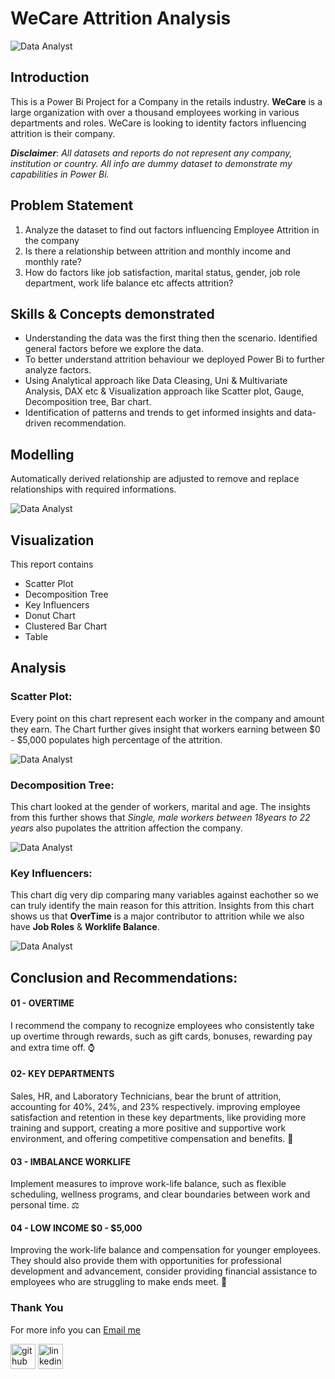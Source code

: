 # WeCare Attrition Analysis
![Data Analyst](https://github.com/princeadeakanni/muideen_portfolio/blob/main/Welcome%20page%20.png)

## Introduction
This is a Power Bi Project for a Company in the retails industry. **WeCare** is a large organization with over a thousand employees working in various departments and roles. WeCare is looking to identity factors influencing attrition is their company.

**_Disclaimer_**: _All datasets and reports do not represent any company, institution or country. All info are dummy dataset to demonstrate my capabilities in Power Bi._

## Problem Statement 
1. Analyze the dataset to find out factors influencing Employee Attrition in the company
2. Is there a relationship between attrition and monthly income and monthly rate?
3. How do factors like job satisfaction, marital status, gender, job role department, work life balance etc affects attrition?

## Skills & Concepts demonstrated
- Understanding the data was the first thing then the scenario. Identified general factors before we explore the data.
- To better understand attrition behaviour we deployed Power Bi to further analyze factors.
- Using Analytical approach like Data Cleasing, Uni & Multivariate Analysis, DAX etc & Visualization approach like Scatter plot, Gauge, Decomposition tree, Bar chart.
- Identification of patterns and trends to get informed insights and data-driven recommendation.

## Modelling

Automatically derived relationship are adjusted to remove and replace relationships with required informations. 

![Data Analyst](https://github.com/princeadeakanni/muideen_portfolio/blob/main/Data%20Model.png)

## Visualization
This report contains
- Scatter Plot
- Decomposition Tree
- Key Influencers
- Donut Chart
- Clustered Bar Chart
- Table

## Analysis

### Scatter Plot: 
Every point on this chart represent each worker in the company and amount they earn. The Chart further gives insight that workers earning between $0 - $5,000 populates high percentage of the attrition. 

![Data Analyst](https://github.com/princeadeakanni/muideen_portfolio/blob/main/Scatter%20Plot.png)


### Decomposition Tree:
This chart looked at the gender of workers, marital and age. The insights from this further shows that _Single, male workers between 18years to 22 years_ also pupolates the attrition affection the company. 

![Data Analyst](https://github.com/princeadeakanni/muideen_portfolio/blob/main/Decomposition%20Tree.png)

### Key Influencers: 
This chart dig very dip comparing many variables against eachother so we can truly identify the main reason for this attrition. Insights from this chart shows us that **OverTime** is a major contributor to attrition while we also have **Job Roles** & **Worklife Balance**. 

![Data Analyst](https://github.com/princeadeakanni/muideen_portfolio/blob/main/Key%20Influencers.png)

## Conclusion and Recommendations:

#### 01 - OVERTIME
I recommend the company to recognize employees who consistently take up overtime through rewards, such as gift cards, bonuses, rewarding pay and extra time off. ⌚

#### 02- KEY DEPARTMENTS
Sales, HR, and Laboratory Technicians, bear the brunt of attrition, accounting for 40%, 24%, and 23% respectively. improving employee satisfaction and retention in these key departments, like providing more training and support, creating a more positive and supportive work environment, and offering competitive compensation and benefits. 🏦

#### 03 - IMBALANCE WORKLIFE
Implement measures to improve work-life balance, such as flexible scheduling, wellness programs, and clear boundaries between work and personal time. ⚖

#### 04 - LOW INCOME $0 - $5,000
Improving the work-life balance and compensation for younger employees. They should also provide them with opportunities for professional development and advancement, consider providing financial assistance to employees who are struggling to make ends meet. 💸

### Thank You 
For more info you can [Email me](davideadenaiyes@gmail.com)

[<img src='https://cdn.jsdelivr.net/npm/simple-icons@3.0.1/icons/github.svg' alt='github' height='40'>](https://github.com/davidadenaiyes)  [<img src='https://cdn.jsdelivr.net/npm/simple-icons@3.0.1/icons/linkedin.svg' alt='linkedin' height='40'>](https://www.linkedin.com/in/davidadenaiyes) 







  





